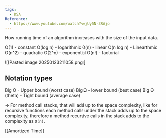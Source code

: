 ```yaml
---
tags:
  - DSA
Reference:
  - https://www.youtube.com/watch?v=jUy5N-3RAjo
---
```

How running time of an algorithm increases with the size of the input data.

O(1) - constant 
O(log n) - logarithmic
O(n) - linear
O(n log n) - Linearthmic
O(n^2) - quadratic
O(2^n) - exponential
O(n!) - factorial

![[Pasted image 20250123211058.png]]


## Notation types

Big O - Upper bound (worst case)
Big Ω - lower bound (best case)
Big Θ (theta) - Tight bound (average case)

-> For method call stacks, that will add up to the space complexity, like for recursive functions each method calls under the stack adds up to the space complexity, therefore `n` method recursive calls in the stack adds to the complexity as `O(n)`.

[[Amortized Time]]

